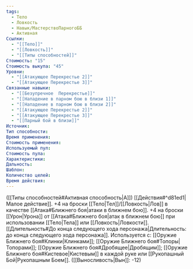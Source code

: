 ```yaml
---
tags:
  - Тело
  - Ловкость
  - Навык/МастерствоПарногоББ
  - Активная
Ссылки:
  - "[[Тело]]"
  - "[[Ловкость]]"
  - "[[Типы способностей]]"
Стоимость: "15"
Стоимость выкупа: "45"
Уровни:
  - "[[Атакующее Перекрестье 2]]"
  - "[[Атакующее Перекрестье 3]]"
Связанные навыки:
  - "[[Безупречное  Перекрестье]]"
  - "[[Нападение в парном бою в близи 1]]"
  - "[[Нападение в парном бою в близи 2]]"
  - "[[Атакующее Перекрестье 2]]"
  - "[[Атакующее Перекрестье 3]]"
  - "[[Парный бой в близи]]"
Источник:
Тип способности:
Время применения:
Стоимость применения:
Используемый пул:
Стоимость пула:
Характеристики:
Дальность:
Шаблон:
Количество целей:
Время действия:
---
```

([[Типы способностей#Активная способность|А]]) [[Действия#^d81ed1|Малое действие]]. +4 на броски [[Тело|Тел]]/[[Ловкость|Лов]] в качестве [[Атака#Ближнего боя|атаки в ближнем бою]]. +4 на броски  [[Урон|Урона]] от [[Атака#Ближнего боя|атак в ближнем бою]] при использовании [[Тело|Тела]] или [[Ловкость|Ловкости]].
[[Длительность#До конца следующего хода персонажа|Длительность: до конца следующего хода персонажа]].
Используется с: [[Оружие Ближнего боя#Клинки|Клинками]]; [[Оружие Ближнего боя#Топоры|Топорами]]; [[Оружие Ближнего боя#Дробящее|Дробящим]]; [[Оружие Ближнего боя#Кистевое|Кистевым]] в каждой руке или [[Рукопашный Бой|Рукопашным Боем]]. ([[Выносливость|Вын]]: -12)